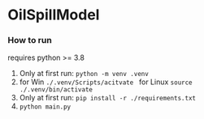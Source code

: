 # OilSpillModel


### How to run
requires python >= 3.8
1. Only at first run: `python -m venv .venv`
2. for Win `./.venv/Scripts/acitvate ` for Linux `source ./.venv/bin/activate`
3. Only at first run: `pip install -r ./requirements.txt`
4. `python main.py`
